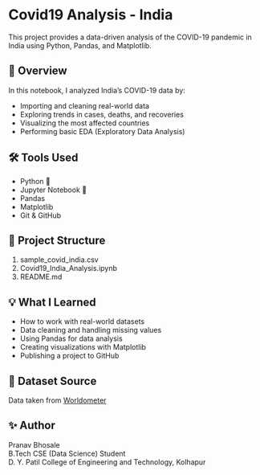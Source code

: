 # Covid19 Analysis - India

This project provides a data-driven analysis of the COVID-19 pandemic in India using Python, Pandas, and Matplotlib.

## 📌 Overview

In this notebook, I analyzed India’s COVID-19 data by:
- Importing and cleaning real-world data
- Exploring trends in cases, deaths, and recoveries
- Visualizing the most affected countries
- Performing basic EDA (Exploratory Data Analysis)

## 🛠️ Tools Used

- Python 🐍
- Jupyter Notebook 📒
- Pandas
- Matplotlib
- Git & GitHub

## 📂 Project Structure
1. sample_covid_india.csv
2. Covid19_India_Analysis.ipynb
3. README.md

## 💡 What I Learned

- How to work with real-world datasets
- Data cleaning and handling missing values
- Using Pandas for data analysis
- Creating visualizations with Matplotlib
- Publishing a project to GitHub

## 🔗 Dataset Source

Data taken from [Worldometer](https://www.worldometers.info/coronavirus/)

## ✨ Author

Pranav Bhosale  
B.Tech CSE (Data Science) Student  
D. Y. Patil College of Engineering and Technology, Kolhapur



